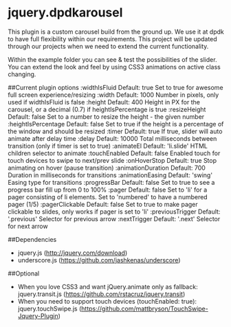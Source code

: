jquery.dpdkarousel
==================

This plugin is a custom carousel build from the ground up. We use it at dpdk to have full
flexibility within our requirements. This project will be updated through our projects when
we need to extend the current functionality.

Within the example folder you can see & test the possibilities of the slider. You can extend
the look and feel by using CSS3 animations on active class changing.

##Current plugin options
     :widthIsFluid       Default: true         Set to true for awesome full screen experience/resizing
     :width              Default: 1000         Number in pixels, only used if widthIsFluid is false
     :height             Default: 400          Height in PX for the carousel, or a decimal (0.7) if heightIsPercentage is true
     :resizeHeight       Default: false        Set to a number to resize the height - the given number
     :heightIsPercentage Default: false        Set to true if the height is a percentage of the window and should be resized
     :timer              Default: true         If true, slider will auto animate after delay time
     :delay              Default: 10000        Total milliseconds between transition (only if timer is set to true)
     :animateEl          Default: 'li.slide'   HTML children selector to animate
     :touchEnabled       Default: false        Enabled touch for touch devices to swipe to next/prev slide
     :onHoverStop        Default: true         Stop animating on hover (pause transition)
     :animationDuration  Default: 700          Duration in milliseconds for transitions
     :animationEasing    Default: 'swing'      Easing type for transitions
     :progressBar        Default: false        Set to true to see a progress bar fill up from 0 to 100%
     :pager              Default: false        Set to 'li' for a pager consisting of li elements. Set to 'numbered' to have a numbered pager (1/5)
     :pagerClickable     Default: false        Set to true to make pager clickable to slides, only works if pager is set to 'li'
     :previousTrigger    Default: '.previous'  Selector for previous arrow
     :nextTrigger        Default: '.next'      Selector for next arrow

##Dependencies

* jquery.js (http://jquery.com/download)
* underscore.js (https://github.com/jashkenas/underscore)

##Optional

* When you love CSS3 and want jQuery.animate only as fallback: jquery.transit.js (https://github.com/rstacruz/jquery.transit)
* When you need to support touch devices (touchEnabled: true): jquery.touchSwipe.js (https://github.com/mattbryson/TouchSwipe-Jquery-Plugin)